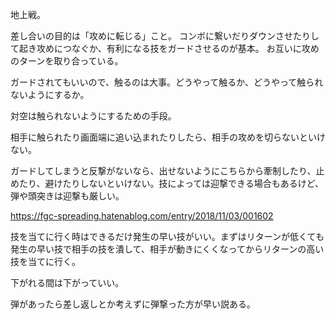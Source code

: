 地上戦。

差し合いの目的は「攻めに転じる」こと。
コンボに繋いだりダウンさせたりして起き攻めにつなぐか、有利になる技をガードさせるのが基本。
お互いに攻めのターンを取り合っている。

ガードされてもいいので、触るのは大事。どうやって触るか、どうやって触られないようにするか。

対空は触られないようにするための手段。

相手に触られたり画面端に追い込まれたりしたら、相手の攻めを切らないといけない。

ガードしてしまうと反撃がないなら、出せないようにこちらから牽制したり、止めたり、避けたりしないといけない。技によっては迎撃できる場合もあるけど、弾や頭突きは迎撃も厳しい。

https://fgc-spreading.hatenablog.com/entry/2018/11/03/001602

技を当てに行く時はできるだけ発生の早い技がいい。まずはリターンが低くても発生の早い技で相手の技を潰して、相手が動きにくくなってからリターンの高い技を当てに行く。

下がれる間は下がっていい。

弾があったら差し返しとか考えずに弾撃った方が早い説ある。
